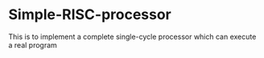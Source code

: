 # Simple-RISC-processor
This is to implement a complete single-cycle processor which can execute a real program
